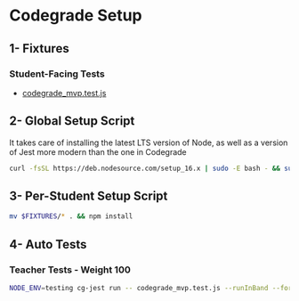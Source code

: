 # Codegrade Setup

## 1- Fixtures

### Student-Facing Tests

- [codegrade_mvp.test.js](./codegrade_mvp.test.js)

## 2- Global Setup Script

It takes care of installing the latest LTS version of Node, as well as a version of Jest more modern than the one in Codegrade

```bash
curl -fsSL https://deb.nodesource.com/setup_16.x | sudo -E bash - && sudo apt-get install -y nodejs; cg-jest install; npm i -g jest@27.5.1
```

## 3- Per-Student Setup Script

```bash
mv $FIXTURES/* . && npm install
```

## 4- Auto Tests

### Teacher Tests - Weight 100

```bash
NODE_ENV=testing cg-jest run -- codegrade_mvp.test.js --runInBand --forceExit
```
